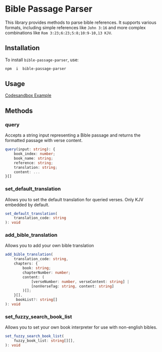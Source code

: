 # Bible Passage Parser

This library provides methods to parse bible references. It supports various formats, including simple references like `John 3:16` and more complex combinations like `Rom 3:23;6:23;5:8;10:9-10,13 KJV`.

## Installation

To install `bible-passage-parser`, use:

```bash
npm  i  bible-passage-parser
```

## Usage

[Codesandbox Example](https://codesandbox.io/p/sandbox/bible-passage-parser-example-jjxysx)

## Methods

### query

Accepts a string input representing a Bible passage and returns the formatted passage with verse content.

```ts
query(input: string): {
	book_index: number;
	book_name: string;
	reference: string;
	translation: string;
	content: ...
}[]
```

### set_default_translation

Allows you to set the default translation for queried verses. Only KJV embedded by default.

```ts
set_default_translation(
	translation_code: string
): void
```

### add_bible_translation

Allows you to add your own bible translation

```ts
add_bible_translation(
	translation_code: string,
	chapters: {
		book: string;
		chapterNumber: number;
		content: (
			[verseNumber: number, verseContent: string] |
			[nonVerseTag: string, content: string]
		)[];
	}[],
	 bookList?: string[]
): void
```

### set_fuzzy_search_book_list

Allows you to set your own book interpreter for use with non-english bibles.

```ts
set_fuzzy_search_book_list(
	fuzzy_book_list: string[][],
): void
```
